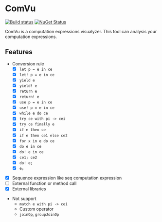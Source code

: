 # ComVu

[![Build status](https://ci.appveyor.com/api/projects/status/n8hmjy24a5t96g4i/branch/master?svg=true)](https://ci.appveyor.com/project/pocketberserker/comvu/branch/master)
[![NuGet Status](http://img.shields.io/nuget/v/ComVu.svg?style=flat)](https://www.nuget.org/packages/Persimmon.ComVu/)

ComVu is a computation expressions visualyzer.
This tool can analysis your computation expressions.

## Features

- Conversion rule
  - [x] ``let p = e in ce``
  - [x] ``let! p = e in ce``
  - [x] ``yield e``
  - [x] ``yield! e``
  - [x] ``return e``
  - [x] ``return! e``
  - [x] ``use p = e in ce``
  - [x] ``use! p = e in ce``
  - [x] ``while e do ce``
  - [x] ``try ce with pi -> cei``
  - [x] ``try ce finally e``
  - [x] ``if e then ce``
  - [x] ``if e then ce1 else ce2``
  - [x] ``for x in e do ce``
  - [x] ``do e in ce``
  - [x] ``do! e in ce``
  - [x] ``ce1; ce2``
  - [x] ``do! e;``
  - [x] ``e;``
- [x] Sequence expression like seq computation expression
- [ ] External function or method call
- [x] External libraries

- Not support
  - ``match e with pi -> cei``
  - Custom operator
  - ``joinOp``, ``groupJoinOp``

